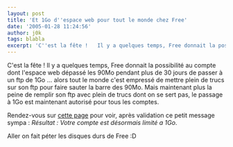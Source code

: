 ```yaml
---
layout: post
title: 'Et 1Go d''espace web pour tout le monde chez Free'
date: '2005-01-28 11:24:56'
author: j0k
tags: blabla
excerpt: 'C''est la fête !   Il y a quelques temps, Free donnait la possibilité au compte dont l''espace web dépassé les 90Mo pendant plus de 30 jours de passer à un ftp de 1Go ... alors tout le monde c''est empressé de mettre plein de trucs sur son ftp pour faire sauter la barre des 90Mo.   )   Mais maintenant plus la peine de remplir son ftp avec plein de trucs dont      ...'
---
```


C'est la fête !   Il y a quelques temps, Free donnait la possibilité au compte dont l'espace web dépassé les 90Mo pendant plus de 30 jours de passer à un ftp de 1Go ... alors tout le monde c'est empressé de mettre plein de trucs sur son ftp pour faire sauter la barre des 90Mo.      Mais maintenant plus la peine de remplir son ftp avec plein de trucs dont on se sert pas, le passage à 1Go est maintenant autorisé pour tous les comptes.

Rendez-vous sur [cette page](http://subscribe.free.fr/pperso/ungiga.html) pour voir, après validation ce petit message sympa : *Résultat : Votre compte est désormais limité a 1Go*.

Aller on fait péter les disques durs de Free :D
